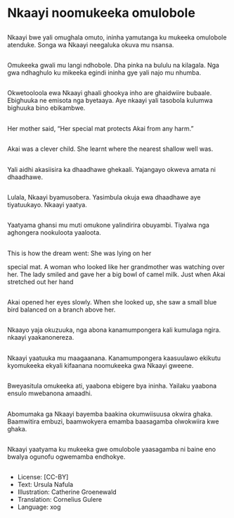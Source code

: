 # Nkaayi noomukeeka omulobole

##
Nkaayi bwe yali
omughala omuto,
ininha yamutanga ku
mukeeka omulobole
atenduke.
Songa wa Nkaayi
neegaluka okuva mu
nsansa.

##
Omukeeka gwali mu
langi ndhobole. Dha
pinka na bululu na
kilagala. Nga gwa
ndhaghulo ku mikeeka
egindi ininha gye yali
najo mu nhumba.

##
Okwetooloola ewa
Nkaayi ghaali ghookya
inho are ghaidwiire
bubaale. Ebighuuka ne
emisota nga byetaaya.
Aye nkaayi yali tasobola
kulumwa bighuuka bino
ebikambwe.

##
Her mother said, “Her
special mat protects
Akai from any harm.”

##
Akai was a clever child.
She learnt where the
nearest shallow well
was.

##
Yali aidhi akasiisira ka
dhaadhawe ghekaali.
Yajangayo okweva
amata ni dhaadhawe.

##
Lulala, Nkaayi
byamusobera.
Yasimbula okuja ewa
dhaadhawe aye
tiyatuukayo. Nkaayi
yaatya.

##
Yaatyama ghansi mu
muti omukone
yalindirira obuyambi.
Tiyalwa nga aghongera
nookuloota yaaloota.

##
This is how the dream
went:
She was lying on her

special mat.
A woman who looked
like her grandmother
was watching over her.
The lady smiled and
gave her a big bowl of
camel milk.
Just when Akai
stretched out her hand

##
Akai opened her eyes
slowly. When she looked
up, she saw a small
blue bird balanced on a
branch above her.

##
Nkaayo yaja okuzuuka,
nga abona
kanamumpongera kali
kumulaga ngira. nkaayi
yaakanonereza.

##
Nkaayi yaatuuka mu
maagaanana.
Kanamumpongera
kaasuulawo ekikutu
kyomukeeka ekyali
kifaanana noomukeeka
gwa Nkaayi gweene.

##
Bweyasitula omukeeka
ati, yaabona ebigere
bya ininha. Yailaku
yaabona ensulo
mwebanona amaadhi.

##
Abomumaka ga Nkaayi
bayemba baakina
okumwiisuusa okwira
ghaka. Baamwitira
embuzi, baamwokyera
emamba baasagamba
olwokwiira kwe ghaka.

##
Nkaayi yaatyama ku
mukeeka gwe
omulobole yaasagamba
ni baine eno bwalya
ogunofu ogwemamba
endhokye.

##
* License: [CC-BY]
* Text: Ursula Nafula
* Illustration: Catherine Groenewald
* Translation: Cornelius Gulere
* Language: xog
